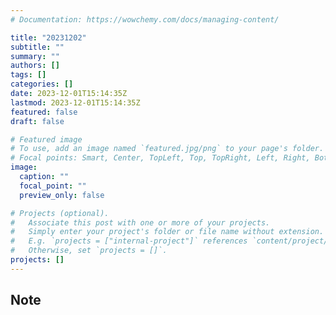 ```yaml
---
# Documentation: https://wowchemy.com/docs/managing-content/

title: "20231202"
subtitle: ""
summary: ""
authors: []
tags: []
categories: []
date: 2023-12-01T15:14:35Z
lastmod: 2023-12-01T15:14:35Z
featured: false
draft: false

# Featured image
# To use, add an image named `featured.jpg/png` to your page's folder.
# Focal points: Smart, Center, TopLeft, Top, TopRight, Left, Right, BottomLeft, Bottom, BottomRight.
image:
  caption: ""
  focal_point: ""
  preview_only: false

# Projects (optional).
#   Associate this post with one or more of your projects.
#   Simply enter your project's folder or file name without extension.
#   E.g. `projects = ["internal-project"]` references `content/project/deep-learning/index.md`.
#   Otherwise, set `projects = []`.
projects: []
---
```


## Note

